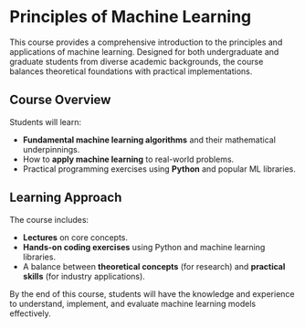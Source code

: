 # Principles of Machine Learning

This course provides a comprehensive introduction to the principles and applications of machine learning. Designed for both undergraduate and graduate students from diverse academic backgrounds, the course balances theoretical foundations with practical implementations.

## Course Overview

Students will learn:
- **Fundamental machine learning algorithms** and their mathematical underpinnings.
- How to **apply machine learning** to real-world problems.
- Practical programming exercises using **Python** and popular ML libraries.

## Learning Approach

The course includes:
- **Lectures** on core concepts.
- **Hands-on coding exercises** using Python and machine learning libraries.
- A balance between **theoretical concepts** (for research) and **practical skills** (for industry applications).

By the end of this course, students will have the knowledge and experience to understand, implement, and evaluate machine learning models effectively.
